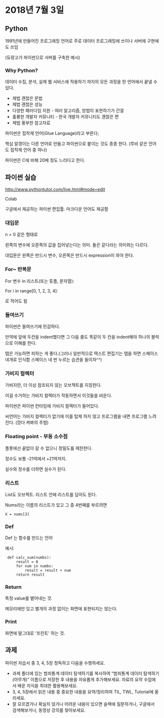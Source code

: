 # 2018년 7월 3일

## Python

1991년에 만들어진 프로그래밍 언어로 주로 데이터 프로그래밍에 쓰이나 서버에 구현에도 쓰임 

(듀랑고가 파이썬으로 서버를 구축한 예시)

### Why Python?

데이터 수집, 분석, 실제 웹 서비스에 적용하기 까지의 모든 과정을 한 언어에서 끝낼 수 있다.

* 제법 괜찮은 문법
* 제법 괜찮은 성능
* 다양한 패러다임 지원 - 여러 알고리즘, 방법이 표현하기가 간결
* 훌륭한 개발자 커뮤니티 - 한국 개발자 커뮤니티도 괜찮은 편
* 제법 풍부한 참고자료

파이썬은 접착제 언어(Glue Language)라고 부른다;

핵심 알갱이는 다른 언어로 만들고 파이썬으로 붙이는 것도 종종 한다. (루비 같은 언어도 접착제 언어 중 하나)

파이썬은 C에 비해 20배 정도 느리다고 한다.


## 파이썬 실습

http://www.pythontutor.com/live.html#mode=edit

Colab

구글에서 제공하는 파이썬 편집툴.
마크다운 언어도 제공함


### 대입문

n = 0 같은 형태로 

왼쪽의 변수에 오른쪽의 값을 집어넣는다는 의미. 둘은 같다라는 의미와는 다르다.

대입문은 왼쪽은 반드시 변수, 오른쪽은 반드시 expression이 와야 한다.

### For~ 반복문

For 변수 in 리스트(또는 튜플, 문자열):

For i in range[0, 1, 2, 3, 4]:

로 적어도 됨

### 들여쓰기

파이썬은 들여쓰기에 민감하다.

만약에 앞에 두칸을 indent했다면 그 다음 줄도 똑같이 두 칸을 indent해야 하나의 블럭으로 이해를 한다.

탭은 가능하면 피하는 게 좋다.(그러나 일반적으로 텍스트 편집기는 탭을 하면 스페이스 네개로 인식함 스페이스 네 번 누르는 습관을 들이자^^)

### 가비지 컬렉터

가비지란, 더 이상 참조되지 않는 오브젝트를 지칭한다. 

이걸 수거하는 가비지 컬렉터가 작동하면서 이것들을 비운다.

파이썬은 파이썬 런타임에 가비지 컬랙터가 들어있다.

씨언어는 가비지 컬렉터가 없기에 이를 탑제 하지 않고 프로그램을 내면 프로그램 느려진다. (껐다 켜봐의 주범)

### Floating point - 부동 소수점

플롯에선 끝없이 갈 수 없으니 정밀도를 제한한다.

정수도 보통 -21억에서 +21억까지.

실수와 정수를 더하면 실수가 된다. 

### 리스트

List도 오브젝트. 리스트 안에 리스트를 담아도 된다.

Nums라는 이름의 리스트가 있고 그 중 4번째를 부르려면
~~~
X = nums[3]
~~~

### Def

Def 는 함수를 만드는 언어

예시:

~~~
 def calc_sum(numbs):
     result = 0
     for num in numbs:
         result = result + num
     return result
~~~

### Return

특정 value를 뱉어내는 것.

메모리에만 있고 별개의 과정 없이는 화면에 표현되지는 않는다. 


### Print

화면에 말그대로 '프린트' 하는 것.


## 과제

파이썬 자습서 중 3, 4, 5장 정독하고 다음을 수행하세요.

- 과제 폴더에 있는 범죄통계 데이터 탐색하기를 복사하여 “범죄통계 데이터 탐색하기(아무개)” 이름으로 저장한 후 내용을 자유롭게 추가해보세요. 자료의 요약 수업에서 배운 지식을 최대한 활용해보세요.
- 3, 4, 5장에서 읽은 내용 중 중요한 내용을 요약/정리하여 TIL, TWL, Tutorial에 올리세요.
- 잘 모르겠거나 확실치 않거나 어려운 내용이 있으면 슬랙에 질문하거나, 구글에서 검색해보거나, 동영상 강의를 찾아보세요.
